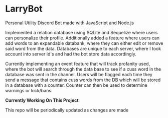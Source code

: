 # LarryBot

Personal Utility Discord Bot made with JavaScript and Node.js

Implemented a relation database using SQLite and Sequelize where users can personalize their profile. Additionally added a feature where users can add words to an expandable databank, where they can either edit or remove said word from the data. Databases are unique to each server, where I took account into server id's and had the bot store data accordingly. 


Currently implementing an event feature that will track profanity used, where the bot will search through the data base to see if a cuss word in the database was sent in the channel. Users will be flagged each time they send a message that contains cuss words from the DB which will be stored in a database with a counter. Counter can then be used to determine warnings or kick/bans. 

**Currently Working On This Project**

This repo will be periodically updated as changes are made
